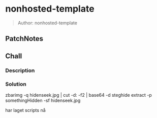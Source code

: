 # nonhosted-template
> Author: nonhosted-template

## PatchNotes

## Chall
### Description


### Solution

zbarimg -q hidenseek.jpg | cut -d: -f2 | base64 -d
steghide extract -p somethingHidden -sf hidenseek.jpg

har laget scripts nå
